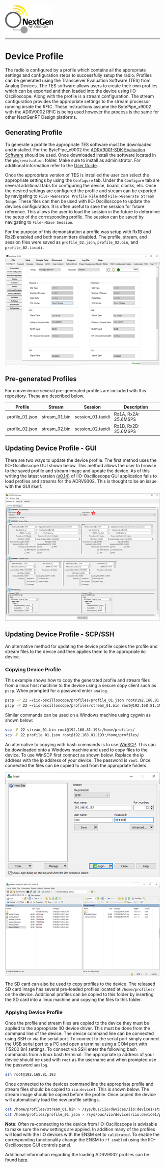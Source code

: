 ![logo](../docs/images/ngrf_logo.png)

---
# Device Profile

The radio is configured by a profile which contains all the appropriate settings and configuration steps to successfully setup the radio.  Profiles can be generated using the Transceiver Evaluation Software (TES) from Analog Devices.  The TES software allows users to create their own profiles which can be exported and then loaded into the device using IIO-Oscilloscope.  Along with the profile is a stream configuration.  The stream configuration provides the appropriate settings to the stream processor running inside the RFIC.  These instructions assume the BytePipe_x9002 with the ADRV9002 RFIC is being used however the process is the same for other NextGenRF Design platforms.  

## Generating Profile

To generate a profile the appropriate TES software must be downloaded and installed.  For the BytePipe_x9002 the [ADRV9001-SDK Evaluation Software](https://www.analog.com/en/design-center/landing-pages/001/transceiver-evaluation-software.html) should be used.  Once downloaded install the software located in the `pkg\evaluation` folder.  Make sure to install as administrator.  For additional information refer to the [User Guide](https://www.analog.com/media/en/technical-documentation/user-guides/adrv9001-system-development-user-guide-ug-1828.pdf).  

Once the appropriate version of TES is installed the user can select the appropriate settings by using the `Configure` tab.  Under the `Configure` tab are several additional tabs for configuring the device, board, clocks, etc.  Once the desired settings are configured the profile and stream can be exported by navigating to `File->Generate Profile File` and `File->Generate Stream Image`.  These files can then be used with IIO-Oscilloscope to update the devices configuration.  It is often useful to save the session for future reference.  This allows the user to load the session in the future to determine the setup of the corresponding profile.  The session can be saved by navigating to `File->Save Session`.  

For the purpose of this demonstration a profile was setup with Rx1B and Rx2B enabled and both transmitters disabled.  The profile, stream, and session files were saved as `profile_02.json`, `profile_02.bin`, and `profile_02.taxidi`.  

![tes_02](images/tes_02.png)

## Pre-generated Profiles

For convenience several pre-generated profiles are included with this repository.  These are described below.

| Profile         | Stream        | Session           | Description                                |
|-----------------|---------------|-------------------|--------------------------------------------|
| profile_01.json | stream_01.bin | session_01.taxidi | Rx1A, Rx2A: 25.6MSPS                       | 
| profile_02.json | stream_02.bin | session_02.taxidi | Rx1B, Rx2B: 25.6MSPS                       | 

## Updating Device Profile - GUI

There are two ways to update the device profile.  The first method uses the IIO-Oscilloscope GUI shown below.  This method allows the user to browse to the saved profile and stream image and update the device.  As of this writing the latest version [(v0.14)](https://github.com/analogdevicesinc/iio-oscilloscope/releases/tag/v0.14-master) of IIO-Oscilloscope GUI application fails to load profiles and streams for the ADRV9002.  This is thought to be an issue with the GUI itself.   

![iio_04](images/iio_04.png)

## Updating Device Profile - SCP/SSH

An alternative method for updating the device profile copies the profile and stream files to the device and then applies them to the appropriate iio device. 

### Copying Device Profile

This example shows how to copy the generated profile and stream files from a linux host machine to the device using a secure copy client such as `pscp`.  When prompted for a password enter `analog`.  

```bash
pscp -P 22 ~/iio-oscilloscope/profiles/profile_01.json root@192.168.81.193:/home/profiles/
pscp -P 22 ~/iio-oscilloscope/profiles/stream_01.bin root@192.168.81.193:/home/profiles/
```

Similar commands can be used on a Windows machine using cygwin as shown below:

```bash
scp -P 22 stream_01.bin root@192.168.81.193:/home/profiles/
scp -P 22 profile_01.json root@192.168.81.193:/home/profiles/
```

An alternative to copying with bash commands is to use [WinSCP](https://winscp.net/download/WinSCP-5.19.1-Setup.exe).  This can be downloaded onto a Windows machine and used to copy files to the device.  To use WinSCP first connect as shown below.  Replace the ip address with the ip address of your device.  The password is `root`. Once connected the files can be copied to and from the appropriate folders.

![WinSCP_01](images/WinSCP_01.png)

![WinSCP_02](images/WinSCP_02.png)

The SD card can also be used to copy profiles to the device.  The released SD card image has several pre-loaded profiles located at `/home/profiles/` on the device.  Additional profiles can be copied to this folder by inserting the SD card into a linux machine and copying the files to this folder.

### Applying Device Profile

Once the profile and stream files are copied to the device they must be applied to the appropriate IIO device driver.  This must be done from the command line of the device.  The device command line can be connected using SSH or via the serial port.  To connect to the serial port simply connect the USB serial port to a PC and open a terminal using a COM port with 115200 8n1 settings.  To connect via SSH enter the following bash commands from a linux bash terminal.  The appropriate ip address of your device should be used with `root` as the username and when prompted use the password `analog`.

```bash
ssh root@192.168.81.193
```

Once connected to the devices command line the appropriate profile and stream files should be copied to `iio:device1`.  This is shown below.  The stream image should be copied before the profile.  Once copied the device will automatically load the new profile settings.


```bash
cat /home/profiles/stream_01.bin > /sys/bus/iio/devices/iio:device1/stream_config
cat /home/profiles/profile_01.json > /sys/bus/iio/devices/iio:device1/profile_config
```

**Note:** Often re-connecting to the device from IIO-Oscilloscope is advisable to make sure the new settings are applied.  In addition many of the profiles will load with the IIO devices with the ENSM set to `calibrated`.  To enable the corresponding functionality change the ENSM to `rf_enabled` using the IIO-Oscilloscope GUI controls panel.  

Additional information regarding the loading ADRV9002 profiles can be found [here](https://wiki.analog.com/resources/tools-software/linux-drivers/iio-transceiver/adrv9002#profiles).  


